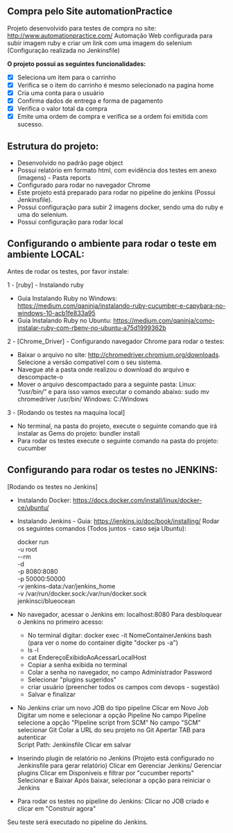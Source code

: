 ## Compra pelo Site automationPractice

Projeto desenvolvido para testes de compra no site: http://www.automationpractice.com/
Automação Web configurada para subir imagem ruby e criar um link com uma imagem do selenium (Configuração realizada no 
Jenkinsfile)

**O projeto possui as seguintes funcionalidades:**
- [x] Seleciona um item para o carrinho
- [x] Verifica se o item do carrinho é mesmo selecionado na pagina home
- [x] Cria uma conta para o usuário
- [x] Confirma dados de entrega e forma de pagamento
- [x] Verifica o valor total da compra
- [x] Emite uma ordem de compra e verifica se a ordem foi emitida com sucesso.

## Estrutura do projeto:
- Desenvolvido no padrão page object
- Possui relatório em formato html, com evidência dos testes em anexo (imagens) - Pasta reports
- Configurado para rodar no navegador Chrome
- Este projeto está preparado para rodar no pipeline do jenkins (Possui Jenkinsfile).
- Possui configuração para subir 2 imagens docker, sendo uma do ruby e uma do selenium.
- Possui configuração para rodar local

## Configurando o ambiente para rodar o teste em ambiente LOCAL:
Antes de rodar os testes, por favor instale:

1 - [ruby] - Instalando ruby
- Guia Instalando Ruby no Windows: https://medium.com/qaninja/instalando-ruby-cucumber-e-capybara-no-windows-10-acb1fe833a95
- Guia Instalando Ruby no Ubuntu: https://medium.com/qaninja/como-instalar-ruby-com-rbenv-no-ubuntu-a75d1999362b


2 - [Chrome_Driver] - Configurando navegador Chrome para rodar o testes:
- Baixar o arquivo no site: http://chromedriver.chromium.org/downloads. Selecione a versão compatível com o seu sistema.
- Navegue até a pasta onde realizou o download do arquivo e descompacte-o 
- Mover o arquivo descompactado para a seguinte pasta:
	Linux:
   		“/usr/bin/” e para isso vamos executar o comando abaixo:
   		sudo mv chromedriver /usr/bin/
	Windows:
   		C:/Windows

3 - [Rodando os testes na maquina local]
- No terminal, na pasta do projeto, execute o seguinte comando que irá instalar as Gems do projeto:
	bundler install
- Para rodar os testes execute o seguinte comando na pasta do projeto:
	cucumber

## Configurando para rodar os testes no JENKINS:
[Rodando os testes no Jenkins]

- Instalando Docker: https://docs.docker.com/install/linux/docker-ce/ubuntu/

- Instalando Jenkins - Guia: https://jenkins.io/doc/book/installing/
  Rodar os seguintes comandos (Todos juntos - caso seja Ubuntu):
  
  docker run \
  -u root \
  --rm \
  -d \
  -p 8080:8080 \
  -p 50000:50000 \
  -v jenkins-data:/var/jenkins_home \
  -v /var/run/docker.sock:/var/run/docker.sock \
  jenkinsci/blueocean

- No navegador, acessar o Jenkins em: localhost:8080
  Para desbloquear o Jenkins no primeiro acesso:
     - No terminal digitar: docker exec -it NomeContainerJenkins bash (para ver o nome do container digite "docker ps -a")
     - ls -l
     - cat EndereçoExibidoAoAcessarLocalHost
     - Copiar a senha exibida no terminal
     - Colar a senha no navegador, no campo Administrador Password
     - Selecionar "plugins sugeridos"
     - criar usuário (preencher todos os campos com devops - sugestão)
     - Salvar e finalizar
      
- No Jenkins criar um novo JOB do tipo pipeline
  Clicar em Novo Job
  Digitar um nome e selecionar a opção Pipeline
  No campo Pipeline selecione a opção "Pipeline script from SCM"
  No campo "SCM" selecionar Git
  Colar a URL do seu projeto no Git
  Apertar TAB para autenticar  
  Script Path: Jenkinsfile
  Clicar em salvar
  
 - Inserindo plugin de relatório no Jenkins (Projeto está configurado no Jenkinsfile para gerar relatório)
  Clicar em Gerenciar Jenkins/ Gerenciar plugins
  Clicar em Disponíveis e filtrar por "cucumber reports"
  Selecionar e Baixar
  Após baixar, selecionar a opção para reiniciar o Jenkins

- Para rodar os testes no pipeline do Jenkins:
	Clicar no JOB criado e clicar em "Construir agora"
  
 Seu teste será executado no pipeline do Jenkins.


